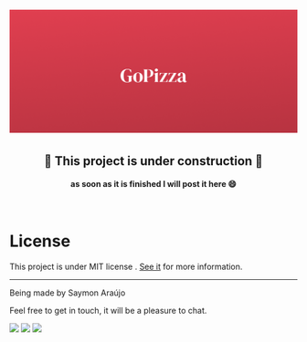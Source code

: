 <h1 align="center">
    <img alt="Banner" title="#banner" src="./assets/banner/banner.png" />
</h1>

<h2 align="center">🚧 This project is under construction 🚧</h2>
<h4 align="center">as soon as it is finished I will post it here 😄</h4>

<br>

# License

This project is under MIT license . [See it](https://github.com/saymon-araujo/goPizza/blob/main/LICENSE) for more information.

---

Being made by Saymon Araújo
<div>
 <p> Feel free to get in touch, it will be a pleasure to chat.</p>
  <a href="https://www.linkedin.com/in/saymon-araujo/" target="_blank"><img src="https://img.shields.io/badge/LinkedIn-0077B5?style=for-the-badge&logo=linkedin&logoColor=white" target="_blank"></a>
  <a href="mailto:saymonbrandon@gmail.com?subject=Hello%20Saymon,%20From%20Github"><img src="https://img.shields.io/badge/gmail-%23D14836.svg?&style=for-the-badge&logo=gmail&logoColor=white" /></a>
  <a href="https://t.me/saymon_araujo_dev"><img src="https://img.shields.io/badge/Telegram-2CA5E0?style=for-the-badge&logo=telegram&logoColor=white" /></a>&nbsp;&nbsp;&nbsp;&nbsp;
</div>
